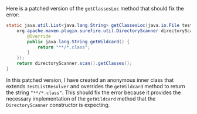 Here is a patched version of the `getClassesLoc` method that should fix the error:

```java
static java.util.List<java.lang.String> getClassesLoc(java.io.File testSrcFolder) {
    org.apache.maven.plugin.surefire.util.DirectoryScanner directoryScanner = new org.apache.maven.plugin.surefire.util.DirectoryScanner(testSrcFolder, new org.apache.maven.surefire.api.testset.TestListResolver() {
        @Override
        public java.lang.String getWildcard() {
            return "**/*.class";
        }
    });
    return directoryScanner.scan().getClasses();
}
```

In this patched version, I have created an anonymous inner class that extends `TestListResolver` and overrides the `getWildcard` method to return the string `"**/*.class"`. This should fix the error because it provides the necessary implementation of the `getWildcard` method that the `DirectoryScanner` constructor is expecting.